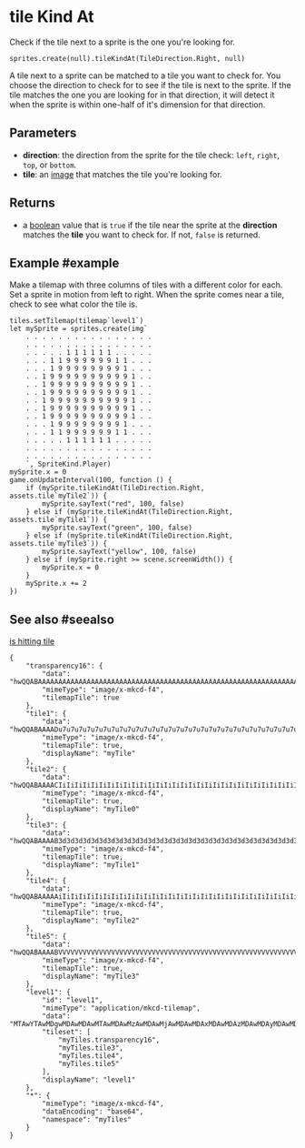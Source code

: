 # tile Kind At

Check if the tile next to a sprite is the one you're looking for.

```sig
sprites.create(null).tileKindAt(TileDirection.Right, null)
```

A tile next to a sprite can be matched to a tile you want to check for. You choose the direction to check for to see if the tile is next to the sprite. If the tile matches the one you are looking for in that direction, it will detect it when the sprite is within one-half of it's dimension for that direction.

## Parameters

* **direction**: the direction from the sprite for the tile check: `left`, `right`, `top`, or `bottom`.
* **tile**: an [image](/types/image) that matches the tile you're looking for.

## Returns

* a [boolean](/types/boolean) value that is `true` if the tile near the sprite at the **direction** matches the **tile** you want to check for. If not, `false` is returned.

## Example #example

Make a tilemap with three columns of tiles with a different color for each. Set a sprite in motion from left to right. When the sprite comes near a tile, check to see what color the tile is.

```blocks
tiles.setTilemap(tilemap`level1`)
let mySprite = sprites.create(img`
    . . . . . . . . . . . . . . . . 
    . . . . . . . . . . . . . . . . 
    . . . . . 1 1 1 1 1 1 . . . . . 
    . . . 1 1 9 9 9 9 9 9 1 1 . . . 
    . . . 1 9 9 9 9 9 9 9 9 1 . . . 
    . . 1 9 9 9 9 9 9 9 9 9 9 1 . . 
    . . 1 9 9 9 9 9 9 9 9 9 9 1 . . 
    . . 1 9 9 9 9 9 9 9 9 9 9 1 . . 
    . . 1 9 9 9 9 9 9 9 9 9 9 1 . . 
    . . 1 9 9 9 9 9 9 9 9 9 9 1 . . 
    . . 1 9 9 9 9 9 9 9 9 9 9 1 . . 
    . . . 1 9 9 9 9 9 9 9 9 1 . . . 
    . . . 1 1 9 9 9 9 9 9 1 1 . . . 
    . . . . . 1 1 1 1 1 1 . . . . . 
    . . . . . . . . . . . . . . . . 
    . . . . . . . . . . . . . . . . 
    `, SpriteKind.Player)
mySprite.x = 0
game.onUpdateInterval(100, function () {
    if (mySprite.tileKindAt(TileDirection.Right, assets.tile`myTile2`)) {
        mySprite.sayText("red", 100, false)
    } else if (mySprite.tileKindAt(TileDirection.Right, assets.tile`myTile1`)) {
        mySprite.sayText("green", 100, false)
    } else if (mySprite.tileKindAt(TileDirection.Right, assets.tile`myTile3`)) {
        mySprite.sayText("yellow", 100, false)
    } else if (mySprite.right >= scene.screenWidth()) {
        mySprite.x = 0
    }
    mySprite.x += 2
})
```

## See also #seealso

[is hitting tile](/reference/scene/is-hitting-tile)

```jres
{
    "transparency16": {
        "data": "hwQQABAAAAAAAAAAAAAAAAAAAAAAAAAAAAAAAAAAAAAAAAAAAAAAAAAAAAAAAAAAAAAAAAAAAAAAAAAAAAAAAAAAAAAAAAAAAAAAAAAAAAAAAAAAAAAAAAAAAAAAAAAAAAAAAAAAAAAAAAAAAAAAAAAAAAAAAAAAAAAAAAAAAAAAAAAAAAAAAA==",
        "mimeType": "image/x-mkcd-f4",
        "tilemapTile": true
    },
    "tile1": {
        "data": "hwQQABAAAADu7u7u7u7u7u7u7u7u7u7u7u7u7u7u7u7u7u7u7u7u7u7u7u7u7u7u7u7u7u7u7u7u7u7u7u7u7u7u7u7u7u7u7u7u7u7u7u7u7u7u7u7u7u7u7u7u7u7u7u7u7u7u7u7u7u7u7u7u7u7u7u7u7u7u7u7u7u7u7u7u7u7u7u7u7g==",
        "mimeType": "image/x-mkcd-f4",
        "tilemapTile": true,
        "displayName": "myTile"
    },
    "tile2": {
        "data": "hwQQABAAAACIiIiIiIiIiIiIiIiIiIiIiIiIiIiIiIiIiIiIiIiIiIiIiIiIiIiIiIiIiIiIiIiIiIiIiIiIiIiIiIiIiIiIiIiIiIiIiIiIiIiIiIiIiIiIiIiIiIiIiIiIiIiIiIiIiIiIiIiIiIiIiIiIiIiIiIiIiIiIiIiIiIiIiIiIiA==",
        "mimeType": "image/x-mkcd-f4",
        "tilemapTile": true,
        "displayName": "myTile0"
    },
    "tile3": {
        "data": "hwQQABAAAAB3d3d3d3d3d3d3d3d3d3d3d3d3d3d3d3d3d3d3d3d3d3d3d3d3d3d3d3d3d3d3d3d3d3d3d3d3d3d3d3d3d3d3d3d3d3d3d3d3d3d3d3d3d3d3d3d3d3d3d3d3d3d3d3d3d3d3d3d3d3d3d3d3d3d3d3d3d3d3d3d3d3d3d3d3dw==",
        "mimeType": "image/x-mkcd-f4",
        "tilemapTile": true,
        "displayName": "myTile1"
    },
    "tile4": {
        "data": "hwQQABAAAAAiIiIiIiIiIiIiIiIiIiIiIiIiIiIiIiIiIiIiIiIiIiIiIiIiIiIiIiIiIiIiIiIiIiIiIiIiIiIiIiIiIiIiIiIiIiIiIiIiIiIiIiIiIiIiIiIiIiIiIiIiIiIiIiIiIiIiIiIiIiIiIiIiIiIiIiIiIiIiIiIiIiIiIiIiIg==",
        "mimeType": "image/x-mkcd-f4",
        "tilemapTile": true,
        "displayName": "myTile2"
    },
    "tile5": {
        "data": "hwQQABAAAABVVVVVVVVVVVVVVVVVVVVVVVVVVVVVVVVVVVVVVVVVVVVVVVVVVVVVVVVVVVVVVVVVVVVVVVVVVVVVVVVVVVVVVVVVVVVVVVVVVVVVVVVVVVVVVVVVVVVVVVVVVVVVVVVVVVVVVVVVVVVVVVVVVVVVVVVVVVVVVVVVVVVVVVVVVQ==",
        "mimeType": "image/x-mkcd-f4",
        "tilemapTile": true,
        "displayName": "myTile3"
    },
    "level1": {
        "id": "level1",
        "mimeType": "application/mkcd-tilemap",
        "data": "MTAwYTAwMDgwMDAwMDAwMTAwMDAwMzAwMDAwMjAwMDAwMDAxMDAwMDAzMDAwMDAyMDAwMDAwMDEwMDAwMDMwMDAwMDIwMDAwMDAwMTAwMDAwMzAwMDAwMjAwMDAwMDAxMDAwMDAzMDAwMDAyMDAwMDAwMDEwMDAwMDMwMDAwMDIwMDAwMDAwMTAwMDAwMzAwMDAwMjAwMDAwMDAxMDAwMDAzMDAwMDAyMDAwMDAwMDAwMDAwMDAwMDAwMDAwMDAwMDAwMDAwMDAwMDAwMDAwMDAwMDAwMDAwMDAwMDAwMDAwMDAwMDAwMDAwMDAwMDAwMDAwMDAwMDAwMA==",
        "tileset": [
            "myTiles.transparency16",
            "myTiles.tile3",
            "myTiles.tile4",
            "myTiles.tile5"
        ],
        "displayName": "level1"
    },
    "*": {
        "mimeType": "image/x-mkcd-f4",
        "dataEncoding": "base64",
        "namespace": "myTiles"
    }
}
```